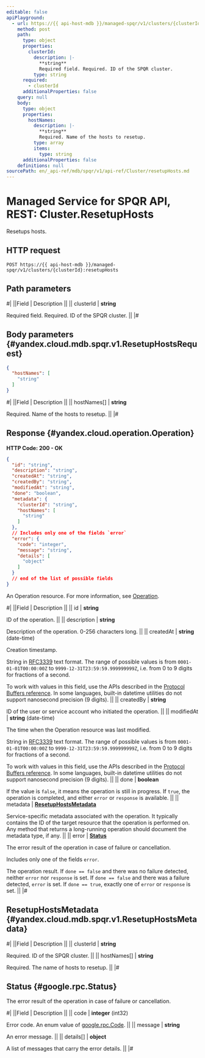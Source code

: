 ```yaml
---
editable: false
apiPlayground:
  - url: https://{{ api-host-mdb }}/managed-spqr/v1/clusters/{clusterId}:resetupHosts
    method: post
    path:
      type: object
      properties:
        clusterId:
          description: |-
            **string**
            Required field. Required. ID of the SPQR cluster.
          type: string
      required:
        - clusterId
      additionalProperties: false
    query: null
    body:
      type: object
      properties:
        hostNames:
          description: |-
            **string**
            Required. Name of the hosts to resetup.
          type: array
          items:
            type: string
      additionalProperties: false
    definitions: null
sourcePath: en/_api-ref/mdb/spqr/v1/api-ref/Cluster/resetupHosts.md
---
```


# Managed Service for SPQR API, REST: Cluster.ResetupHosts

Resetups hosts.

## HTTP request

```
POST https://{{ api-host-mdb }}/managed-spqr/v1/clusters/{clusterId}:resetupHosts
```

## Path parameters

#|
||Field | Description ||
|| clusterId | **string**

Required field. Required. ID of the SPQR cluster. ||
|#

## Body parameters {#yandex.cloud.mdb.spqr.v1.ResetupHostsRequest}

```json
{
  "hostNames": [
    "string"
  ]
}
```

#|
||Field | Description ||
|| hostNames[] | **string**

Required. Name of the hosts to resetup. ||
|#

## Response {#yandex.cloud.operation.Operation}

**HTTP Code: 200 - OK**

```json
{
  "id": "string",
  "description": "string",
  "createdAt": "string",
  "createdBy": "string",
  "modifiedAt": "string",
  "done": "boolean",
  "metadata": {
    "clusterId": "string",
    "hostNames": [
      "string"
    ]
  },
  // Includes only one of the fields `error`
  "error": {
    "code": "integer",
    "message": "string",
    "details": [
      "object"
    ]
  }
  // end of the list of possible fields
}
```

An Operation resource. For more information, see [Operation](/docs/api-design-guide/concepts/operation).

#|
||Field | Description ||
|| id | **string**

ID of the operation. ||
|| description | **string**

Description of the operation. 0-256 characters long. ||
|| createdAt | **string** (date-time)

Creation timestamp.

String in [RFC3339](https://www.ietf.org/rfc/rfc3339.txt) text format. The range of possible values is from
`0001-01-01T00:00:00Z` to `9999-12-31T23:59:59.999999999Z`, i.e. from 0 to 9 digits for fractions of a second.

To work with values in this field, use the APIs described in the
[Protocol Buffers reference](https://developers.google.com/protocol-buffers/docs/reference/overview).
In some languages, built-in datetime utilities do not support nanosecond precision (9 digits). ||
|| createdBy | **string**

ID of the user or service account who initiated the operation. ||
|| modifiedAt | **string** (date-time)

The time when the Operation resource was last modified.

String in [RFC3339](https://www.ietf.org/rfc/rfc3339.txt) text format. The range of possible values is from
`0001-01-01T00:00:00Z` to `9999-12-31T23:59:59.999999999Z`, i.e. from 0 to 9 digits for fractions of a second.

To work with values in this field, use the APIs described in the
[Protocol Buffers reference](https://developers.google.com/protocol-buffers/docs/reference/overview).
In some languages, built-in datetime utilities do not support nanosecond precision (9 digits). ||
|| done | **boolean**

If the value is `false`, it means the operation is still in progress.
If `true`, the operation is completed, and either `error` or `response` is available. ||
|| metadata | **[ResetupHostsMetadata](#yandex.cloud.mdb.spqr.v1.ResetupHostsMetadata)**

Service-specific metadata associated with the operation.
It typically contains the ID of the target resource that the operation is performed on.
Any method that returns a long-running operation should document the metadata type, if any. ||
|| error | **[Status](#google.rpc.Status)**

The error result of the operation in case of failure or cancellation.

Includes only one of the fields `error`.

The operation result.
If `done == false` and there was no failure detected, neither `error` nor `response` is set.
If `done == false` and there was a failure detected, `error` is set.
If `done == true`, exactly one of `error` or `response` is set. ||
|#

## ResetupHostsMetadata {#yandex.cloud.mdb.spqr.v1.ResetupHostsMetadata}

#|
||Field | Description ||
|| clusterId | **string**

Required. ID of the SPQR cluster. ||
|| hostNames[] | **string**

Required. The name of hosts to resetup. ||
|#

## Status {#google.rpc.Status}

The error result of the operation in case of failure or cancellation.

#|
||Field | Description ||
|| code | **integer** (int32)

Error code. An enum value of [google.rpc.Code](https://github.com/googleapis/googleapis/blob/master/google/rpc/code.proto). ||
|| message | **string**

An error message. ||
|| details[] | **object**

A list of messages that carry the error details. ||
|#